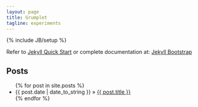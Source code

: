 ```yaml
---
layout: page
title: Grumplet
tagline: experiments
---
```

{% include JB/setup %}

Refer to [Jekyll Quick Start](http://jekyllbootstrap.com/usage/jekyll-quick-start.html) or complete documentation at: [Jekyll Bootstrap](http://jekyllbootstrap.com)
    
## Posts
<ul class="posts">
  {% for post in site.posts %}
    <li><span>{{ post.date | date_to_string }}</span> &raquo; <a href="{{ BASE_PATH }}{{ post.url }}">{{ post.title }}</a></li>
  {% endfor %}
</ul>





